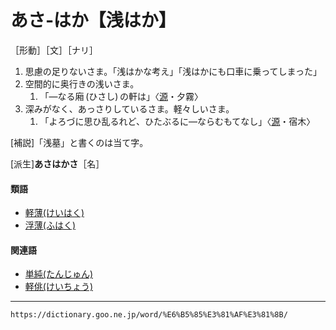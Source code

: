 # あさ‐はか【浅はか】

［形動］［文］［ナリ］
1.  思慮の足りないさま。「浅はかな考え」「浅はかにも口車に乗ってしまった」
2.  空間的に奥行きの浅いさま。    
    1.  「―なる廂 (ひさし) の軒は」〈[源](https://dictionary.goo.ne.jp/word/%E6%BA%90%E6%B0%8F%E7%89%A9%E8%AA%9E/#jn-69890)・夕霧〉
3.  深みがなく、あっさりしているさま。軽々しいさま。    
    1.  「よろづに思ひ乱るれど、ひたぶるに―ならむもてなし」〈[源](https://dictionary.goo.ne.jp/word/%E6%BA%90%E6%B0%8F%E7%89%A9%E8%AA%9E/#jn-69890)・宿木〉
        

\[補説\]「浅墓」と書くのは当て字。

\[派生\]**あさはかさ**［名］

#### 類語

-   [軽薄(けいはく)](https://dictionary.goo.ne.jp/word/%E8%BB%BD%E8%96%84/#jn-66984)
-   [浮薄(ふはく)](https://dictionary.goo.ne.jp/word/%E6%B5%AE%E8%96%84/#jn-194402)

#### 関連語

-   [単純(たんじゅん)](https://dictionary.goo.ne.jp/word/%E5%8D%98%E7%B4%94/#jn-140079)
-   [軽佻(けいちょう)](https://dictionary.goo.ne.jp/word/%E8%BB%BD%E4%BD%BB/#jn-66881)

---
`https://dictionary.goo.ne.jp/word/%E6%B5%85%E3%81%AF%E3%81%8B/`